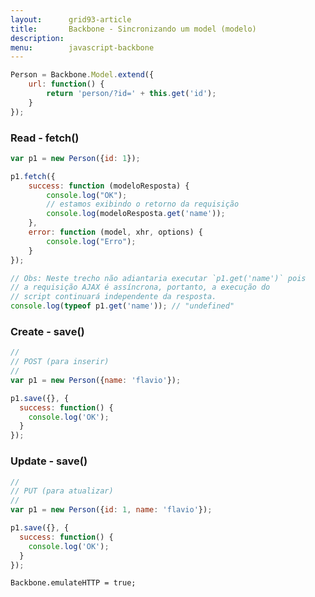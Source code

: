```yaml
---
layout:      grid93-article
title:       Backbone - Sincronizando um model (modelo)
description: 
menu:        javascript-backbone
---
```




```javascript
Person = Backbone.Model.extend({
    url: function() {
        return 'person/?id=' + this.get('id');
    }
});
```


### Read - fetch()


```javascript
var p1 = new Person({id: 1});

p1.fetch({
    success: function (modeloResposta) {
        console.log("OK");
        // estamos exibindo o retorno da requisição
        console.log(modeloResposta.get('name'));
    },
    error: function (model, xhr, options) {
        console.log("Erro");
    }
});

// Obs: Neste trecho não adiantaria executar `p1.get('name')` pois
// a requisição AJAX é assíncrona, portanto, a execução do
// script continuará independente da resposta.
console.log(typeof p1.get('name')); // "undefined"

```



### Create - save()


```javascript
//
// POST (para inserir)
//
var p1 = new Person({name: 'flavio'});

p1.save({}, {
  success: function() {
    console.log('OK');
  }
});
```


### Update - save()

```javascript
//
// PUT (para atualizar)
//
var p1 = new Person({id: 1, name: 'flavio'});

p1.save({}, {
  success: function() {
    console.log('OK');
  }
});
```

    Backbone.emulateHTTP = true;


